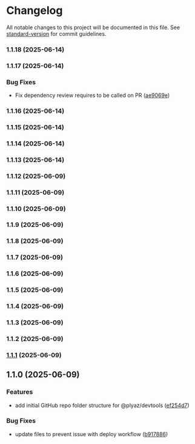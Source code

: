 # Changelog

All notable changes to this project will be documented in this file. See [standard-version](https://github.com/conventional-changelog/standard-version) for commit guidelines.

### 1.1.18 (2025-06-14)

### 1.1.17 (2025-06-14)


### Bug Fixes

* Fix dependency review requires to be called on PR ([ae9069e](https://github.com/Plyaz-Official/devtools/commit/ae9069e13dfd29f4657929d290d4b91f0918958f))

### 1.1.16 (2025-06-14)

### 1.1.15 (2025-06-14)

### 1.1.14 (2025-06-14)

### 1.1.13 (2025-06-14)

### 1.1.12 (2025-06-09)

### 1.1.11 (2025-06-09)

### 1.1.10 (2025-06-09)

### 1.1.9 (2025-06-09)

### 1.1.8 (2025-06-09)

### 1.1.7 (2025-06-09)

### 1.1.6 (2025-06-09)

### 1.1.5 (2025-06-09)

### 1.1.4 (2025-06-09)

### 1.1.3 (2025-06-09)

### 1.1.2 (2025-06-09)

### [1.1.1](https://github.com/Plyaz-Official/devtools/compare/v1.1.0...v1.1.1) (2025-06-09)

## 1.1.0 (2025-06-09)

### Features

- add initial GitHub repo folder structure for @plyaz/devtools ([ef254d7](https://github.com/Plyaz-Official/devtools/commit/ef254d7fbdd71a43aa01e7c25da4b2380b166bdf))

### Bug Fixes

- update files to prevent issue with deploy workflow ([b917886](https://github.com/Plyaz-Official/devtools/commit/b917886fedacc0ac83748ec63ca366a358774641))
